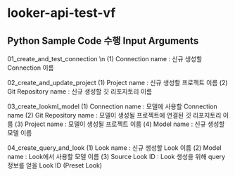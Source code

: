 # looker-api-test-vf

## Python Sample Code 수행 Input Arguments

01_create_and_test_connection \n
  (1) Connection name : 신규 생성할 Connection 이름

02_create_and_update_project
  (1) Project name : 신규 생성할 프로젝트 이름
  (2) Git Repository name : 신규 생성할 깃 리포지토리 이름 

03_create_lookml_model
  (1) Connection name : 모델에 사용할 Connection name
  (2) Git Repository name : 모델이 생성될 프로젝트에 연결된 깃 리포지토리 이름 
  (3) Project name : 모델이 생성될 프로젝트 이름
  (4) Model name : 신규 생성할 모델 이름

04_create_query_and_look
  (1) Look name : 신규 생성할 Look 이름
  (2) Model name : Look에서 사용할 모델 이름
  (3) Source Look ID : Look 생성을 위해 query 정보를 얻을 Look ID (Preset Look)


